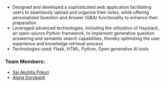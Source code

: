-	Designed and developed a sophisticated web application facilitating users to seamlessly upload and organize their notes, while offering personalized Question and Answer (Q&A) functionality to enhance their preparation
-	Leveraged advanced technologies, including the utilization of Haystack, an open-source Python framework, to implement generative question answering and semantic search capabilities, thereby optimizing the user experience and knowledge retrieval process
-	Technologies used: Flask, HTML, Python, Open generative AI tools

### Team Members:

- [Sai Akshita Pokuri](https://github.com/SaiPokuri05)
- [Alana Gorukanti](https://github.com/alana170)
